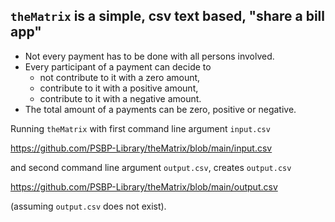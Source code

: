 ## `theMatrix` is a simple, csv text based, "share a bill app"

- Not every payment has to be done with all persons involved.
- Every participant of a payment can decide to 
  - not contribute to it with a zero amount,
  - contribute to it with a positive amount,
  - contribute to it with a negative amount.
- The total amount of a payments can be zero, positive or negative.

Running `theMatrix` with first command line argument `input.csv` 

https://github.com/PSBP-Library/theMatrix/blob/main/input.csv

and second command line argument `output.csv`, creates `output.csv`

https://github.com/PSBP-Library/theMatrix/blob/main/output.csv

(assuming `output.csv` does not exist).

<!-- Done -- >